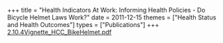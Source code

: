 +++
title = "Health Indicators At Work: Informing Health Policies - Do Bicycle Helmet Laws Work?"
date = 2011-12-15
themes = ["Health Status and Health Outcomes"]
types = ["Publications"]
+++
[2.10.4Vignette_HCC_BikeHelmet.pdf](/files/2.10.4Vignette_HCC_BikeHelmet.pdf)
